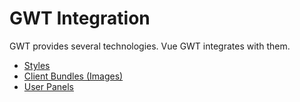 # GWT Integration

GWT provides several technologies.
Vue GWT integrates with them.

* [Styles](styles.md)
* [Client Bundles (Images)](client-bundles.md)
* [User Panels](user-panels.md)